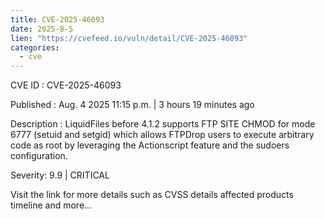```yaml
--- 
title: CVE-2025-46093
date: 2025-8-5
lien: "https://cvefeed.io/vuln/detail/CVE-2025-46093"
categories:
  - cve
---
```


CVE ID : CVE-2025-46093

Published :  Aug. 4
2025
11:15 p.m. | 3 hours
19 minutes ago

Description : LiquidFiles before 4.1.2 supports FTP SITE CHMOD for mode 6777 (setuid and setgid)
which allows FTPDrop users to execute arbitrary code as root by leveraging the Actionscript feature and the sudoers configuration.

Severity: 9.9 | CRITICAL

Visit the link for more details
such as CVSS details
affected products
timeline
and more...
